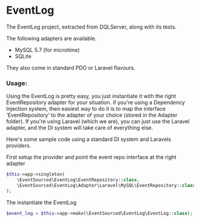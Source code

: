 # EventLog
The EventLog project, extracted from DQLServer, along with its tests.

The following adapters are available.
- MySQL 5.7 (for microtime)
- SQLite

They also come in standard PDO or Laravel flavours.

### Usage:
Using the EventLog is pretty easy, you just instantiate it with the right EventRepository adapter for your situation.
if you're using a Dependency Injection system, then easiest way to do it is to map the interface 'EventRepository' to the adapter of your choice (stored in the Adapter folder).
If you're using Laravel (which we are), you can just use the Laravel adapter, and the DI system will take care of everything else.

Here's some sample code using a standard DI system and Laravels providers.

First setup the provider and point the event repo interface at the right adapter
```php
$this->app->singleton(
    \EventSourced\EventLog\EventRepository::class, 
    \EventSourced\EventLog\Adapter\Laravel\MySQL\EventRepository::class
);
```

The instantiate the EventLog
```php
$event_log = $this->app->make(\EventSourced\EventLog\EventLog::class);
```

